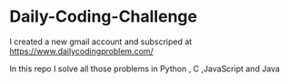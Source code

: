 # Daily-Coding-Challenge
I created a new gmail account and subscriped at https://www.dailycodingproblem.com/

In this repo I solve all those problems in Python , C ,JavaScript and Java

